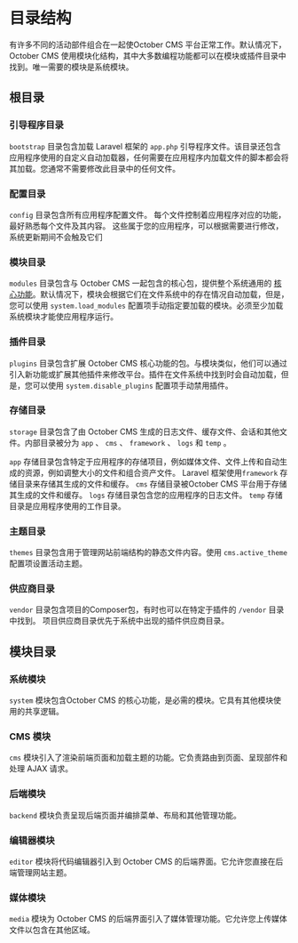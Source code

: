 # 目录结构

有许多不同的活动部件组合在一起使October CMS 平台正常工作。默认情况下，October CMS 使用模块化结构，其中大多数编程功能都可以在模块或插件目录中找到。唯一需要的模块是系统模块。

## 根目录

### 引导程序目录

`bootstrap` 目录包含加载 Laravel 框架的 `app.php` 引导程序文件。该目录还包含应用程序使用的自定义自动加载器，任何需要在应用程序内加载文件的脚本都会将其加载。您通常不需要修改此目录中的任何文件。

### 配置目录

`config` 目录包含所有应用程序配置文件。 每个文件控制着应用程序对应的功能，最好熟悉每个文件及其内容。 这些属于您的应用程序，可以根据需要进行修改，系统更新期间不会触及它们

### 模块目录

`modules` 目录包含与 October CMS 一起包含的核心包，提供整个系统通用的 [核心功能](#oc-modules-directory)。默认情况下，模块会根据它们在文件系统中的存在情况自动加载，但是，您可以使用 `system.load_modules` 配置项手动指定要加载的模块。必须至少加载系统模块才能使应用程序运行。

### 插件目录

`plugins` 目录包含扩展 October CMS 核心功能的包。与模块类似，他们可以通过引入新功能或扩展其他插件来修改平台。插件在文件系统中找到时会自动加载，但是，您可以使用 `system.disable_plugins` 配置项手动禁用插件。

### 存储目录

`storage` 目录包含了由 October CMS 生成的日志文件、缓存文件、会话和其他文件。内部目录被分为 `app` 、 `cms` 、 `framework` 、 `logs` 和 `temp` 。

`app` 存储目录包含特定于应用程序的存储项目，例如媒体文件、文件上传和自动生成的资源，例如调整大小的文件和组合资产文件。 Laravel 框架使用`framework` 存储目录来存储其生成的文件和缓存。 `cms` 存储目录被October CMS 平台用于存储其生成的文件和缓存。 `logs` 存储目录包含您的应用程序的日志文件。 `temp` 存储目录是应用程序使用的工作目录。

### 主题目录

`themes` 目录包含用于管理网站前端结构的静态文件内容。使用 `cms.active_theme` 配置项设置活动主题。

### 供应商目录

`vendor` 目录包含项目的Composer包，有时也可以在特定于插件的 `/vendor` 目录中找到。 项目供应商目录优先于系统中出现的插件供应商目录。

<a id="oc-modules-directory"></a>
## 模块目录

### 系统模块

`system` 模块包含October CMS 的核心功能，是必需的模块。它具有其他模块使用的共享逻辑。

### CMS 模块

`cms` 模块引入了渲染前端页面和加载主题的功能。它负责路由到页面、呈现部件和处理 AJAX 请求。

### 后端模块

`backend` 模块负责呈现后端页面并编排菜单、布局和其他管理功能。

### 编辑器模块

`editor` 模块将代码编辑器引入到 October CMS 的后端界面。它允许您直接在后端管理网站主题。

### 媒体模块

`media` 模块为 October CMS 的后端界面引入了媒体管理功能。它允许您上传媒体文件以包含在其他区域。